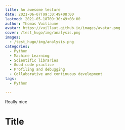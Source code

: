 ```yaml
---
title: An awesome lecture
date: 2021-06-07T09:30:49+08:00
lastmod: 2021-05-18T09:30:49+08:00
author: Thomas Vuillaume
avatar: https://vuillaut.github.io/images/avatar.png
cover: /test_hugo/img/analysis.png
images:
  - /test_hugo/img/analysis.png
categories:
  - Python
  - Machine Learning
  - Scientific libraries
  - Good code practice
  - Profiling and debugging
  - Collaborative and continuous development
tags:
  - Python

---
```


Really nice

<!--more-->

# Title
